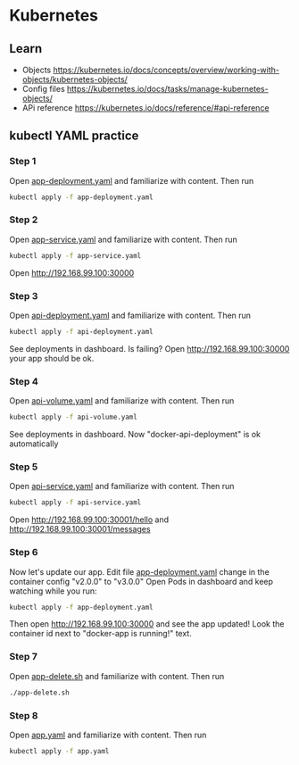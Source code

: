 # Kubernetes
## Learn
* Objects https://kubernetes.io/docs/concepts/overview/working-with-objects/kubernetes-objects/
* Config files https://kubernetes.io/docs/tasks/manage-kubernetes-objects/
* APi reference https://kubernetes.io/docs/reference/#api-reference

## kubectl YAML practice
### Step 1
Open [app-deployment.yaml](/app-deployment.yaml) and familiarize with content. Then run
```bash
kubectl apply -f app-deployment.yaml
```

### Step 2
Open [app-service.yaml](/app-service.yaml) and familiarize with content. Then run
```bash
kubectl apply -f app-service.yaml
```
Open http://192.168.99.100:30000

### Step 3
Open [api-deployment.yaml](/api-deployment.yaml) and familiarize with content. Then run
```bash
kubectl apply -f api-deployment.yaml
```
See deployments in dashboard. Is failing? Open http://192.168.99.100:30000 your app should be ok.

### Step 4
Open [api-volume.yaml](/api-volume.yaml) and familiarize with content. Then run
```bash
kubectl apply -f api-volume.yaml
```
See deployments in dashboard. Now "docker-api-deployment" is ok automatically

### Step 5
Open [api-service.yaml](/api-service.yaml) and familiarize with content. Then run
```bash
kubectl apply -f api-service.yaml
```
Open http://192.168.99.100:30001/hello and http://192.168.99.100:30001/messages

### Step 6
Now let's update our app.
Edit file [app-deployment.yaml](/app-deployment.yaml) change in the container config "v2.0.0" to "v3.0.0"
Open Pods in dashboard and keep watching while you run:
```bash
kubectl apply -f app-deployment.yaml
```
Then open http://192.168.99.100:30000 and see the app updated! Look the container id next to "docker-app is running!" text.

### Step 7
Open [app-delete.sh](/app-delete.sh) and familiarize with content. Then run
```bash
./app-delete.sh
```

### Step 8
Open [app.yaml](/app-yaml) and familiarize with content. Then run
```bash
kubectl apply -f app.yaml
```
